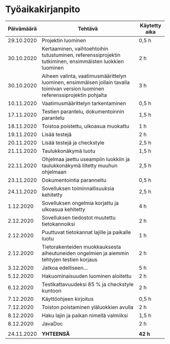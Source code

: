 # Työaikakirjanpito


Päivämäärä | Tehtävä | Käytetty aika
---------- | ------- | -------------
29.10.2020 | Projektin luominen | 0,5 h
30.10.2020 | Kertaaminen, vaihtoehtoihin tutustuminen, referenssiprojektin tutkiminen, ensimmäisten luokkien luominen | 2 h
30.10.2020 | Aiheen valinta, vaatimusmäärittelyn luominen, ensimmäisen jollain tavalla toimivan version luominen referenssiprojektin pohjalta | 3 h
10.11.2020 | Vaatimusmäärittelyn tarkentaminen | 0,5 h
17.11.2020 | Testien parantelu, dokumentoinnin parantelu | 1,5 h
18.11.2020 | Toistoa poistettu, ulkoasua muokattu | 1 h
19.11.2020 | Lisää testejä | 2 h
20.11.2020 | Lisää testejä ja checkstyle | 2,5 h
21.11.2020 | Taulukkonäkymä luotu | 1,5 h
22.11.2020 | Ohjelmaa jaettu useampiin luokkiin ja taulukkonäkymä liitetty muuhun ohjelmaan | 2,5 h
23.11.2020 | Dokumentointia paranneltu | 0,5 h
24.11.2020 | Sovelluksen toiminnallisuuksia kehitetty | 2,5 h
1.12.2020 | Sovelluksen ongelmia korjattu ja ulkoasua kehitetty | 4 h
2.12.2020 | Sovelluksen tiedostot muutettu tietokannoiksi | 2 h
2.12.2020 | Puuttuvat tietokannat lajille ja paikalle luotu | 1 h
2.12.2020 | Tietorakenteiden muokkauksesta aiheutuneiden ongelmien ja aiemmin tehtyjen testien korjaus | 2 h
3.12.2020 | Jatkoa edelliseen... | 5 h
5.12.2020 | Hakuominaisuuden luominen aloitettu | 2 h
6.12.2020 | Testikattavuudeksi 85 % ja checkstyle kuntoon | 2 h
7.12.2020 | Käyttöohjeen kirjoitus | 0,5 h
7.12.2020 | Toiston poistaminen yläluokkien avulla | 2 h
8.12.2020 | Haku lajin ja paikan nimellä valmiiksi | 1,5 h
8.12.2020 | JavaDoc | 2 h
 | | 
24.11.2020 | **YHTEENSÄ**| **42 h**

